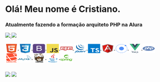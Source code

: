 # Olá! Meu nome é Cristiano.
### Atualmente fazendo a formação arquiteto PHP na Alura

 <div>
  <a target="_blank" href="https://www.linkedin.com/in/cristiano-junior-508326b6/">
  <img height="180em" src="https://github-readme-stats.vercel.app/api?username=jrcristiano&show_icons=true&theme=tokyonight&include_all_commits=true&count_private=true"/>
  <img height="180em" src="https://github-readme-stats.vercel.app/api/top-langs/?username=jrcristiano&layout=compact&langs_count=7&theme=tokyonight"/>
</div>
  
<div style="display: inline_block"><br>
  <img align="center" alt="jrcristiano-HTML" height="30" width="40" src="https://raw.githubusercontent.com/devicons/devicon/master/icons/html5/html5-original.svg">
  <img align="center" alt="jrcristiano-CSS" height="30" width="40" src="https://raw.githubusercontent.com/devicons/devicon/master/icons/css3/css3-original.svg">
  <img align="center" alt="jrcristiano-Ts" height="30" width="40" src="https://github.com/devicons/devicon/blob/master/icons/bootstrap/bootstrap-plain.svg">
  <img align="center" alt="jrcristiano-Ts" height="30" width="40" src="https://github.com/devicons/devicon/blob/master/icons/javascript/javascript-original.svg">
  <img align="center" alt="jrcristiano-Ts" height="30" width="40" src="https://github.com/devicons/devicon/blob/master/icons/npm/npm-original-wordmark.svg">
  <img align="center" alt="jrcristiano-Ts" height="30" width="40" src="https://github.com/devicons/devicon/blob/master/icons/jquery/jquery-plain-wordmark.svg">
  <img align="center" alt="jrcristiano-Ts" height="30" width="40" src="https://raw.githubusercontent.com/devicons/devicon/master/icons/typescript/typescript-plain.svg">
<img align="center" alt="jrcristiano-Js" height="30" width="40" src="https://github.com/devicons/devicon/blob/master/icons/angularjs/angularjs-original.svg">
 <img align="center" alt="jrcristiano-Js" height="30" width="40" src="https://github.com/devicons/devicon/blob/master/icons/ionic/ionic-original.svg">
<img align="center" alt="jrcristiano-Ts" height="30" width="40" src="https://github.com/devicons/devicon/blob/master/icons/vuejs/vuejs-original-wordmark.svg">
<img align="center" alt="jrcristiano-Ts" height="30" width="40" src="https://github.com/devicons/devicon/blob/master/icons/php/php-plain.svg">
  
<img align="center" alt="jrcristiano-Ts" height="30" width="40" src="https://github.com/devicons/devicon/blob/master/icons/laravel/laravel-plain-wordmark.svg">
<img align="center" alt="jrcristiano-Ts" height="30" width="40" src="https://github.com/devicons/devicon/blob/master/icons/mysql/mysql-plain-wordmark.svg">
<img align="center" alt="jrcristiano-Ts" height="30" width="40" src="https://github.com/devicons/devicon/blob/master/icons/composer/composer-original.svg">
<img align="center" alt="jrcristiano-Ts" height="30" width="40" src="https://github.com/devicons/devicon/blob/master/icons/java/java-original.svg">
<img align="center" alt="jrcristiano-Ts" height="30" width="40" src="https://github.com/devicons/devicon/blob/master/icons/spring/spring-original-wordmark.svg">
  
</div>
 
  
 ##
 
<div>
  <a href="https://www.linkedin.com/in/cristiano-junior-508326b6/" target="_blank"><img src="https://img.shields.io/badge/-LinkedIn-%230077B5?style=for-the-badge&logo=linkedin&logoColor=white" target="_blank"></a> 
  <a href ="mailto:cristiano-junior10@outlook.com"><img src="https://img.shields.io/badge/Microsoft_Outlook-0078D4?style=for-the-badge&logo=microsoft-outlook&logoColor=white" target="_blank"></a>
</div>
